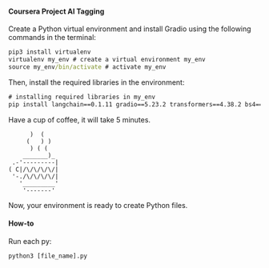 #### Coursera Project AI Tagging

Create a Python virtual environment and install Gradio using the following commands in the terminal:
```cmd
pip3 install virtualenv 
virtualenv my_env # create a virtual environment my_env
source my_env/bin/activate # activate my_env
```

Then, install the required libraries in the environment:
```cmd
# installing required libraries in my_env
pip install langchain==0.1.11 gradio==5.23.2 transformers==4.38.2 bs4==0.0.2 requests==2.31.0 torch==2.2.1
```

Have a cup of coffee, it will take 5 minutes.
```cmdcmd
      )  (
     (   ) )
      ) ( (
    _______)_
 .-'---------|  
( C|/\/\/\/\/|
 '-./\/\/\/\/|
   '_________'
    '-------'
```
Now, your environment is ready to create Python files.

#### How-to

Run each py:
```cmd
python3 [file_name].py
```